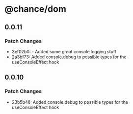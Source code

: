 # @chance/dom

## 0.0.11

### Patch Changes

- 3ef02b0: - Added some great console logging stuff
- 2a3bf73: Added console.debug to possible types for the useConsoleEffect hook

## 0.0.10

### Patch Changes

- 23b5b48: Added console.debug to possible types for the useConsoleEffect hook
